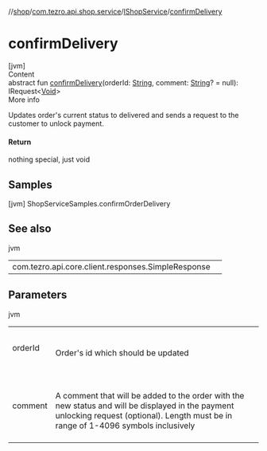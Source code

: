 //[shop](../../../index.md)/[com.tezro.api.shop.service](../index.md)/[IShopService](index.md)/[confirmDelivery](confirm-delivery.md)



# confirmDelivery  
[jvm]  
Content  
abstract fun [confirmDelivery](confirm-delivery.md)(orderId: [String](https://kotlinlang.org/api/latest/jvm/stdlib/kotlin/-string/index.html), comment: [String](https://kotlinlang.org/api/latest/jvm/stdlib/kotlin/-string/index.html)? = null): IRequest<[Void](https://docs.oracle.com/javase/8/docs/api/java/lang/Void.html)>  
More info  


Updates order's current status to delivered and sends a request to the customer to unlock payment.



#### Return  


nothing special, just void



## Samples  
 [jvm] ShopServiceSamples.confirmOrderDelivery   


## See also  
  
jvm  
  
| | |
|---|---|
| <a name="com.tezro.api.shop.service/IShopService/confirmDelivery/#kotlin.String#kotlin.String?/PointingToDeclaration/"></a>com.tezro.api.core.client.responses.SimpleResponse| <a name="com.tezro.api.shop.service/IShopService/confirmDelivery/#kotlin.String#kotlin.String?/PointingToDeclaration/"></a>|
  


## Parameters  
  
jvm  
  
| | |
|---|---|
| <a name="com.tezro.api.shop.service/IShopService/confirmDelivery/#kotlin.String#kotlin.String?/PointingToDeclaration/"></a>orderId| <a name="com.tezro.api.shop.service/IShopService/confirmDelivery/#kotlin.String#kotlin.String?/PointingToDeclaration/"></a><br><br>Order's id which should be updated<br><br>|
| <a name="com.tezro.api.shop.service/IShopService/confirmDelivery/#kotlin.String#kotlin.String?/PointingToDeclaration/"></a>comment| <a name="com.tezro.api.shop.service/IShopService/confirmDelivery/#kotlin.String#kotlin.String?/PointingToDeclaration/"></a><br><br>A comment that will be added to the order with the new status and will be displayed in the payment unlocking request (optional). Length must be in range of 1-4096 symbols inclusively<br><br>|
  
  



